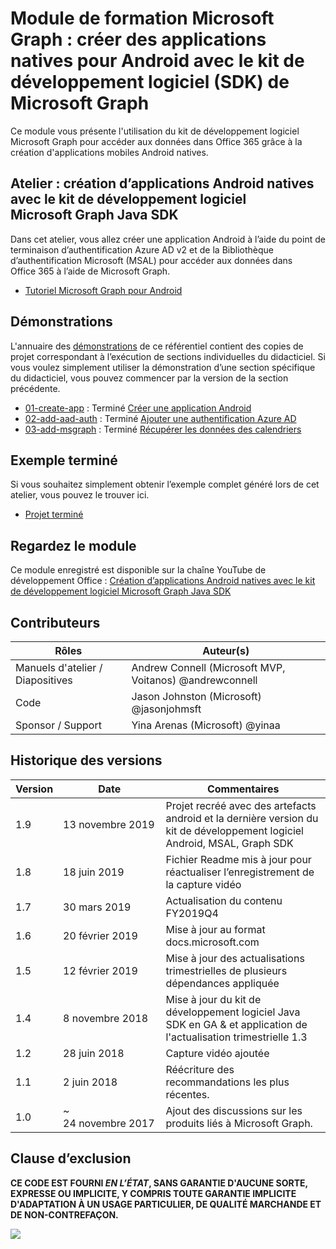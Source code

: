 # Module de formation Microsoft Graph : créer des applications natives pour Android avec le kit de développement logiciel (SDK) de Microsoft Graph

Ce module vous présente l'utilisation du kit de développement logiciel Microsoft Graph pour accéder aux données dans Office 365 grâce à la création d'applications mobiles Android natives.

## Atelier : création d’applications Android natives avec le kit de développement logiciel Microsoft Graph Java SDK

Dans cet atelier, vous allez créer une application Android à l’aide du point de terminaison d’authentification Azure AD v2 et de la Bibliothèque d’authentification Microsoft (MSAL) pour accéder aux données dans Office 365 à l’aide de Microsoft Graph.

- [Tutoriel Microsoft Graph pour Android](https://docs.microsoft.com/graph/tutorials/android)

## Démonstrations

L'annuaire des [démonstrations](./demos) de ce référentiel contient des copies de projet correspondant à l’exécution de sections individuelles du didacticiel. Si vous voulez simplement utiliser la démonstration d’une section spécifique du didacticiel, vous pouvez commencer par la version de la section précédente.

- [01-create-app](demos/01-create-app) : Terminé [Créer une application Android](https://docs.microsoft.com/graph/tutorials/android?tutorial-step=1)
- [02-add-aad-auth](demos/02-add-aad-auth) : Terminé [Ajouter une authentification Azure AD](https://docs.microsoft.com/graph/tutorials/android?tutorial-step=3)
- [03-add-msgraph](demos/03-add-msgraph) : Terminé [Récupérer les données des calendriers](https://docs.microsoft.com/graph/tutorials/android?tutorial-step=4)

## Exemple terminé

Si vous souhaitez simplement obtenir l’exemple complet généré lors de cet atelier, vous pouvez le trouver ici.

- [Projet terminé](demos/03-add-msgraph)

## Regardez le module

Ce module enregistré est disponible sur la chaîne YouTube de développement Office : [Création d’applications Android natives avec le kit de développement logiciel Microsoft Graph Java SDK](https://youtu.be/BLmOmv4FSsQ)

## Contributeurs

| Rôles | Auteur(s) |
| -------------------- | ------------------------------------------------------- |
| Manuels d'atelier / Diapositives | Andrew Connell (Microsoft MVP, Voitanos) @andrewconnell |
| Code | Jason Johnston (Microsoft) @jasonjohmsft |
| Sponsor / Support | Yina Arenas (Microsoft) @yinaa |

## Historique des versions

| Version | Date | Commentaires |
| ------- | ------------------ | -------------------------------------------------------------------------- |
| 1.9 | 13 novembre 2019 | Projet recréé avec des artefacts android et la dernière version du kit de développement logiciel Android, MSAL, Graph SDK |
| 1.8 | 18 juin 2019 | Fichier Readme mis à jour pour réactualiser l’enregistrement de la capture vidéo |
| 1.7 | 30 mars 2019 | Actualisation du contenu FY2019Q4 |
| 1.6 | 20 février 2019 | Mise à jour au format docs.microsoft.com |
| 1.5 | 12 février 2019 | Mise à jour des actualisations trimestrielles de plusieurs dépendances appliquée |
| 1.4 | 8 novembre 2018 | Mise à jour du kit de développement logiciel Java SDK en GA & et application de l'actualisation trimestrielle 1.3 | 12 septembre 2018 | Remplacement du kit de développement logiciel Graph Android avec Graph Kit de développement logiciel Java & application de l’actualisation trimestrielle |
| 1.2 | 28 juin 2018 | Capture vidéo ajoutée |
| 1.1 | 2 juin 2018 | Réécriture des recommandations les plus récentes. |
| 1.0 | ~ 24 novembre 2017 | Ajout des discussions sur les produits liés à Microsoft Graph. |

## Clause d’exclusion

**CE CODE EST FOURNI _EN L’ÉTAT_, SANS GARANTIE D'AUCUNE SORTE, EXPRESSE OU IMPLICITE, Y COMPRIS TOUTE GARANTIE IMPLICITE D'ADAPTATION À UN USAGE PARTICULIER, DE QUALITÉ MARCHANDE ET DE NON-CONTREFAÇON.**

<!-- markdownlint-disable MD033 -->
<img src="https://telemetry.sharepointpnp.com/msgraph-training-android" />
